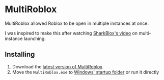 # MultiRoblox
MultiRoblox allowed Roblox to be open in multiple instances at once.

I was inspired to make this after watching [SharkBlox's video](https://www.youtube.com/watch?v=zUGn49Hjegc) on multi-instance launching.

## Installing
1. Download the [latest version of MultiRoblox](https://github.com/bloxstraplabs/bloxstrap/releases/latest).
2. Move the `MultiRoblox.exe` to [Windows' startup folder](https://www.dell.com/support/kbdoc/en-us/000124550/how-to-add-app-to-startup-in-windows-10) or run it directly